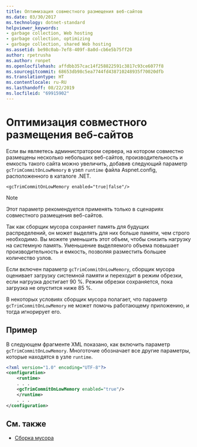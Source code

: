 ```yaml
---
title: Оптимизация совместного размещения веб-сайтов
ms.date: 03/30/2017
ms.technology: dotnet-standard
helpviewer_keywords:
- garbage collection, Web hosting
- garbage collection, optimizing
- garbage collection, shared Web hosting
ms.assetid: be98c0ab-7ef8-409f-8a0d-cb6e5b75ff20
author: rpetrusha
ms.author: ronpet
ms.openlocfilehash: affdbb357cac14f258822591c3817c93ce6077f8
ms.sourcegitcommit: 68653db98c5ea7744fd438710248935f70020dfb
ms.translationtype: HT
ms.contentlocale: ru-RU
ms.lasthandoff: 08/22/2019
ms.locfileid: "69915902"
---
```

# <a name="optimization-for-shared-web-hosting"></a>Оптимизация совместного размещения веб-сайтов
Если вы являетесь администратором сервера, на котором совместно размещены несколько небольших веб-сайтов, производительность и емкость такого сайта можно увеличить, добавив следующий параметр `gcTrimCommitOnLowMemory` в узел `runtime` файла Aspnet.config, расположенного в каталоге .NET.  
  
 `<gcTrimCommitOnLowMemory enabled="true|false"/>`  
  
> [!NOTE]
> Этот параметр рекомендуется применять только в сценариях совместного размещения веб-сайтов.  
  
 Так как сборщик мусора сохраняет память для будущих распределений, он может выделять для них больше памяти, чем строго необходимо. Вы можете уменьшить этот объем, чтобы снизить нагрузку на системную память. Уменьшение выделяемого объема повышает производительность и емкость, позволяя разместить большее количество узлов.  
  
 Если включен параметр `gcTrimCommitOnLowMemory`, сборщик мусора оценивает загрузку системной памяти и переходит в режим обрезки, если нагрузка достигает 90 %. Режим обрезки сохраняется, пока загрузка не опустится ниже 85 %.  
  
 В некоторых условиях сборщик мусора полагает, что параметр `gcTrimCommitOnLowMemory` не может помочь работающему приложению, и тогда игнорирует его.  
  
## <a name="example"></a>Пример  
 В следующем фрагменте XML показано, как включить параметр `gcTrimCommitOnLowMemory`. Многоточие обозначает все другие параметры, которые находятся в узле `runtime`.  
  
```xml  
<?xml version="1.0" encoding="UTF-8"?>  
<configuration>  
    <runtime>  
    . . .  
    <gcTrimCommitOnLowMemory enabled="true"/>  
    </runtime>  
    . . .  
</configuration>  
```  
  
## <a name="see-also"></a>См. также

- [Сборка мусора](../../../docs/standard/garbage-collection/index.md)
